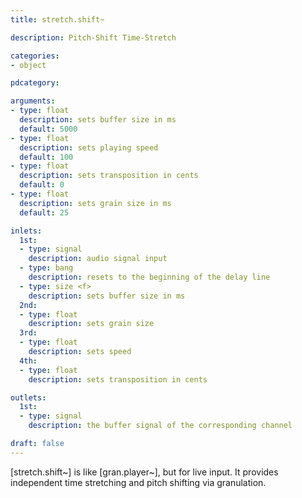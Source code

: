 ```yaml
---
title: stretch.shift~

description: Pitch-Shift Time-Stretch

categories:
- object

pdcategory:

arguments:
- type: float
  description: sets buffer size in ms
  default: 5000
- type: float
  description: sets playing speed
  default: 100
- type: float
  description: sets transposition in cents
  default: 0
- type: float
  description: sets grain size in ms
  default: 25

inlets:
  1st:
  - type: signal
    description: audio signal input
  - type: bang
    description: resets to the beginning of the delay line
  - type: size <f>
    description: sets buffer size in ms
  2nd:
  - type: float
    description: sets grain size
  3rd:
  - type: float
    description: sets speed
  4th:
  - type: float
    description: sets transposition in cents

outlets:
  1st:
  - type: signal
    description: the buffer signal of the corresponding channel

draft: false
---
```


[stretch.shift~] is like [gran.player~], but for live input. It provides independent time stretching and pitch shifting via granulation.
